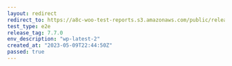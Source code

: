 ```yaml
---
layout: redirect
redirect_to: https://a8c-woo-test-reports.s3.amazonaws.com/public/release/7.7.0/wp-latest-2/e2e/index.html
test_type: e2e
release_tag: 7.7.0
env_description: "wp-latest-2"
created_at: "2023-05-09T22:44:50Z"
passed: true
---
```

